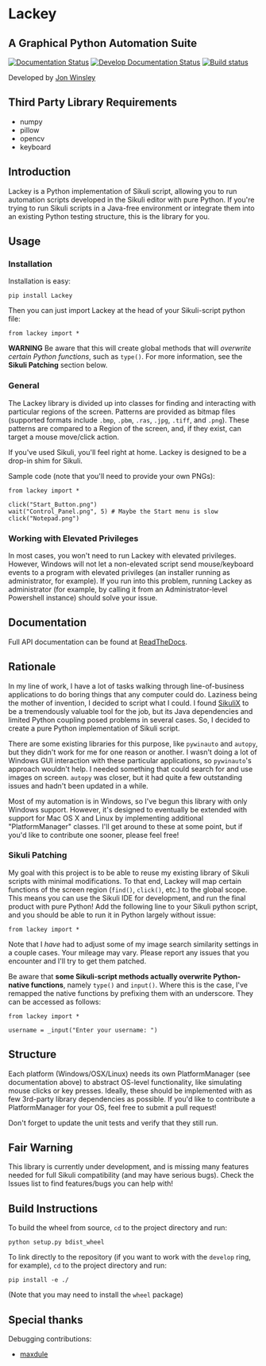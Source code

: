 # Lackey #
## A Graphical Python Automation Suite ##
[![Documentation Status](https://readthedocs.org/projects/lackey/badge/?version=latest)](http://lackey.readthedocs.io/en/latest/?badge=latest) [![Develop Documentation Status](https://readthedocs.org/projects/lackey/badge/?version=latest)](http://lackey.readthedocs.io/en/latest/?badge=develop) [![Build status](https://ci.appveyor.com/api/projects/status/l1q68dnp6vm8sre9?svg=true)](https://ci.appveyor.com/project/glitchassassin/lackey)

Developed by [Jon Winsley](https://github.com/glitchassassin)

## Third Party Library Requirements ##

* numpy
* pillow
* opencv
* keyboard

## Introduction ##

Lackey is a Python implementation of Sikuli script, allowing you to run automation scripts developed in the Sikuli editor with pure Python. If you're trying to run Sikuli scripts in a Java-free environment or integrate them into an existing Python testing structure, this is the library for you.

## Usage ##

### Installation ##

Installation is easy:

    pip install Lackey

Then you can just import Lackey at the head of your Sikuli-script python file:
    
    from lackey import *

**WARNING** Be aware that this will create global methods that will *overwrite certain Python functions*, such as `type()`. For more information, see the **Sikuli Patching** section below.

### General ###

The Lackey library is divided up into classes for finding and interacting with particular regions of the screen. Patterns are provided as bitmap files (supported formats include `.bmp`, `.pbm`, `.ras`, `.jpg`, `.tiff`, and `.png`). These patterns are compared to a Region of the screen, and, if they exist, can target a mouse move/click action.

If you've used Sikuli, you'll feel right at home. Lackey is designed to be a drop-in shim for Sikuli.

Sample code (note that you'll need to provide your own PNGs):

    from lackey import *

    click("Start_Button.png")
    wait("Control_Panel.png", 5) # Maybe the Start menu is slow
    click("Notepad.png")

### Working with Elevated Privileges ###

In most cases, you won't need to run Lackey with elevated privileges. However, Windows will not let a non-elevated script send mouse/keyboard events to a program with elevated privileges (an installer running as administrator, for example). If you run into this problem, running Lackey as administrator (for example, by calling it from an Administrator-level Powershell instance) should solve your issue.

## Documentation ##

Full API documentation can be found at [ReadTheDocs](http://lackey.readthedocs.io/en/latest/).

## Rationale ##

In my line of work, I have a lot of tasks walking through line-of-business applications to do boring things that any computer could do. Laziness being the mother of invention, I decided to script what I could. I found [SikuliX](http://sikulix.com/) to be a tremendously valuable tool for the job, but its Java dependencies and limited Python coupling posed problems in several cases. So, I decided to create a pure Python implementation of Sikuli script.

There are some existing libraries for this purpose, like `pywinauto` and `autopy`, but they didn't work for me for one reason or another. I wasn't doing a lot of Windows GUI interaction with these particular applications, so `pywinauto`'s approach wouldn't help. I needed something that could search for and use images on screen. `autopy` was closer, but it had quite a few outstanding issues and hadn't been updated in a while.

Most of my automation is in Windows, so I've begun this library with only Windows support. However, it's designed to eventually be extended with support for Mac OS X and Linux by implementing additional "PlatformManager" classes. I'll get around to these at some point, but if you'd like to contribute one sooner, please feel free!

### Sikuli Patching ###

My goal with this project is to be able to reuse my existing library of Sikuli scripts with minimal modifications. To that end, Lackey will map certain functions of the screen region (`find()`, `click()`, etc.) to the global scope. This means you can use the Sikuli IDE for development, and run the final product with pure Python! Add the following line to your Sikuli python script, and you should be able to run it in Python largely without issue:

    from lackey import *

Note that I *have* had to adjust some of my image search similarity settings in a couple cases. Your mileage may vary. Please report any issues that you encounter and I'll try to get them patched.

Be aware that **some Sikuli-script methods actually overwrite Python-native functions**, namely `type()` and `input()`. Where this is the case, I've remapped the native functions by prefixing them with an underscore. They can be accessed as follows:

    from lackey import *

    username = _input("Enter your username: ")

## Structure ##

Each platform (Windows/OSX/Linux) needs its own PlatformManager (see documentation above) to abstract OS-level functionality, like simulating mouse clicks or key presses. Ideally, these should be implemented with as few 3rd-party library dependencies as possible. If you'd like to contribute a PlatformManager for your OS, feel free to submit a pull request! 

Don't forget to update the unit tests and verify that they still run.

## Fair Warning ##

This library is currently under development, and is missing many features needed for full Sikuli compatibility (and may have serious bugs). Check the Issues list to find features/bugs you can help with!

## Build Instructions ##

To build the wheel from source, `cd` to the project directory and run:

    python setup.py bdist_wheel

To link directly to the repository (if you want to work with the `develop` ring, for example), `cd` to the project directory and run:

    pip install -e ./

(Note that you may need to install the `wheel` package)

## Special thanks ##

Debugging contributions:

* [maxdule](https://github.com/maxdule)